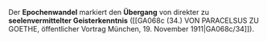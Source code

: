 
Der **Epochenwandel** markiert den **Übergang** von direkter zu **seelenvermittelter Geisterkenntnis** ([[GA068c (34.) VON PARACELSUS ZU GOETHE, öffentlicher Vortrag München, 19. November 1911|GA068c/34]]).
